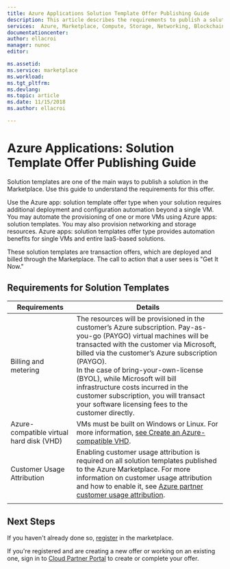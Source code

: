 ```yaml
---
title: Azure Applications Solution Template Offer Publishing Guide
description: This article describes the requirements to publish a solution template in the Azure Marketplace.
services:  Azure, Marketplace, Compute, Storage, Networking, Blockchain, Security
documentationcenter:
author: ellacroi
manager: nunoc
editor:

ms.assetid: 
ms.service: marketplace
ms.workload: 
ms.tgt_pltfrm: 
ms.devlang: 
ms.topic: article
ms.date: 11/15/2018
ms.author: ellacroi

---  
```


# Azure Applications: Solution Template Offer Publishing Guide

Solution templates are one of the main ways to publish a solution in the Marketplace. Use this guide to understand the requirements for this offer. 

Use the Azure app: solution template offer type when your solution requires additional deployment and configuration automation beyond a single VM. You may automate the provisioning of one or more VMs using Azure apps: solution templates. You may also provision networking and storage resources. Azure apps: solution templates offer type provides automation benefits for single VMs and entire IaaS-based solutions.

These solution templates are transaction offers, which are deployed and billed through the Marketplace. The call to action that a user sees is "Get It Now."


## Requirements for Solution Templates

| **Requirements** | **Details**  |
| ---------------  | -----------  |
|Billing and metering    |  The resources will be provisioned in the customer’s Azure subscription. Pay-as-you-go (PAYGO) virtual machines will be transacted with the customer via Microsoft, billed via the customer’s Azure subscription (PAYGO).  <br/> In the case of bring-your-own-license (BYOL), while Microsoft will bill infrastructure costs incurred in the customer subscription, you will transact your software licensing fees to the customer directly.   |
|Azure-compatible virtual hard disk (VHD)  |   VMs must be built on Windows or Linux.  For more information, [see Create an Azure-compatible VHD](./cloud-partner-portal/virtual-machine/cpp-create-vhd.md). |
| Customer Usage Attribution | Enabling customer usage attribution is required on all solution templates published to the Azure Marketplace. For more information on customer usage attribution and how to enable it, see [Azure partner customer usage attribution](./azure-partner-customer-usage-attribution.md).  |
|  |  |


## Next Steps
If you haven't already done so, [register](https://azuremarketplace.microsoft.com/sell) in the marketplace.

If you're registered and are creating a new offer or working on an existing one, sign in to [Cloud Partner Portal](https://cloudpartner.azure.com) to create or complete your offer.
